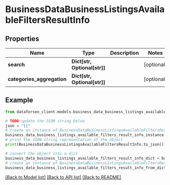 # BusinessDataBusinessListingsAvailableFiltersResultInfo


## Properties

Name | Type | Description | Notes
------------ | ------------- | ------------- | -------------
**search** | **Dict[str, Optional[str]]** |  | [optional] 
**categories_aggregation** | **Dict[str, Optional[str]]** |  | [optional] 

## Example

```python
from dataforseo_client.models.business_data_business_listings_available_filters_result_info import BusinessDataBusinessListingsAvailableFiltersResultInfo

# TODO update the JSON string below
json = "{}"
# create an instance of BusinessDataBusinessListingsAvailableFiltersResultInfo from a JSON string
business_data_business_listings_available_filters_result_info_instance = BusinessDataBusinessListingsAvailableFiltersResultInfo.from_json(json)
# print the JSON string representation of the object
print(BusinessDataBusinessListingsAvailableFiltersResultInfo.to_json())

# convert the object into a dict
business_data_business_listings_available_filters_result_info_dict = business_data_business_listings_available_filters_result_info_instance.to_dict()
# create an instance of BusinessDataBusinessListingsAvailableFiltersResultInfo from a dict
business_data_business_listings_available_filters_result_info_from_dict = BusinessDataBusinessListingsAvailableFiltersResultInfo.from_dict(business_data_business_listings_available_filters_result_info_dict)
```
[[Back to Model list]](../README.md#documentation-for-models) [[Back to API list]](../README.md#documentation-for-api-endpoints) [[Back to README]](../README.md)



